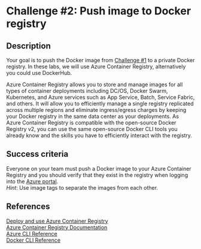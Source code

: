 # Challenge #2: Push image to Docker registry

## Description

Your goal is to push the Docker image from [Challenge #1](./1-dockerize.md) to a private Docker registry. In these labs, we will use Azure Container Registry, alternatively you could use DockerHub. 

Azure Container Registry allows you to store and manage images for all types of container deployments including DC/OS, Docker Swarm, Kubernetes, and Azure services such as App Service, Batch, Service Fabric, and others. It will allow you to efficiently manage a single registry replicated across multiple regions and eliminate ingress/egress charges by keeping your Docker registry in the same data center as your deployments. As Azure Container Registry is compatible with the open-source Docker Registry v2, you can use the same open-source Docker CLI tools you already know and the skills you have to efficiently interact with the registry.

## Success criteria

Everyone on your team must push a Docker image to your Azure Container Registry and you should verify that they exist in the registry when logging into the [Azure portal](https://portal.azure.com/).   
_Hint_: Use image tags to separate the images from each other. 

## References

[Deploy and use Azure Container Registry](https://docs.microsoft.com/en-us/azure/aks/tutorial-kubernetes-prepare-acr)  
[Azure Container Registry Documentation](https://docs.microsoft.com/en-us/azure/container-registry/)  
[Azure CLI Reference](https://docs.microsoft.com/en-us/cli/azure/get-started-with-azure-cli)  
[Docker CLI Reference](https://docs.docker.com/engine/reference/commandline/cli/)

